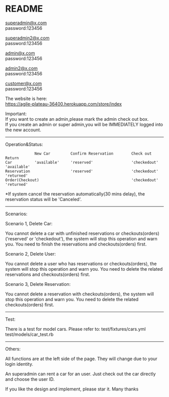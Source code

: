 # README

  
superadmin@x.com  
password:123456

superadmin2@x.com  
password:123456
  

admin@x.com  
password:123456
  

admin2@x.com  
password:123456
  
customer@x.com  
password:123456  

The website is here:  
https://agile-plateau-36400.herokuapp.com/store/index 

Important:    
If you want to create an admin,please mark the admin check out box.  
If you create an admin or super admin,you will be IMMEDIATELY logged into the new account.

************************************************************************************************************************
Operation&Status:
								
                 New Car         Confirm Reservation        Check out           Return									
    Car          'available'     'reserved'                 'checkedout'        'available'									
    Reservation                  'reserved'                 'checkedout'        'returned'									
    Order(Checkout)                                         'checkedout'        'returned'									


*If system cancel the reservation automatically(30 mins delay), the reservation status will be 'Canceled'.

************************************************************************************************************************
Scenarios:

Scenario 1, Delete Car:

You cannot delete a car with unfinished reservations or checkouts(orders) ('reserved' or 'checkedout'), the system will stop this operation and warn you.
You need to finish the reservations and checkouts(orders) first. 

Scenario 2, Delete User:

You cannot delete a user who has reservations or checkouts(orders), the system will stop this operation and warn you.
You need to delete the related reservations and checkouts(orders) first.

Scenario 3, Delete Reservation:

You cannot delete a reservation with checkouts(orders), the system will stop this operation and warn you.
You need to delete the related checkouts(orders) first.

************************************************************************************************************************
Test:

There is a test for model cars. 
Please refer to: 
test/fixtures/cars.yml 
test/models/car_test.rb

************************************************************************************************************************
Others:

All functions are at the left side of the page. They will change due to your login identity.

An superadmin can rent a car for an user. Just check out the car directly and choose the user ID.

If you like the design and implement, please star it. Many thanks
